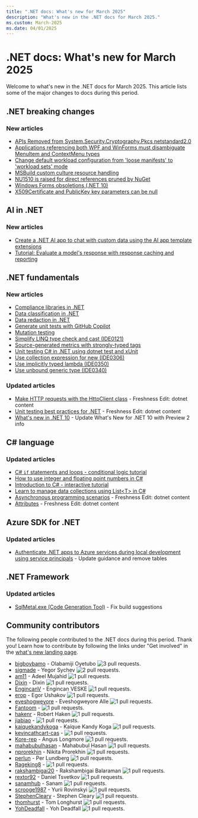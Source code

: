 ```yaml
---
title: ".NET docs: What's new for March 2025"
description: "What's new in the .NET docs for March 2025."
ms.custom: March-2025
ms.date: 04/01/2025
---
```


# .NET docs: What's new for March 2025

Welcome to what's new in the .NET docs for March 2025. This article lists some of the major changes to docs during this period.

## .NET breaking changes

### New articles

- [APIs Removed from System.Security.Cryptography.Pkcs netstandard2.0](../core/compatibility/cryptography/9.0/api-removed-pkcs.md)
- [Applications referencing both WPF and WinForms must disambiguate MenuItem and ContextMenu types](../core/compatibility/windows-forms/10.0/menuitem-contextmenu.md)
- [Change default workload configuration from 'loose manifests' to 'workload sets' mode](../core/compatibility/sdk/10.0/default-workload-config.md)
- [MSBuild custom culture resource handling](../core/compatibility/sdk/10.0/msbuild-custom-culture.md)
- [NU1510 is raised for direct references pruned by NuGet](../core/compatibility/sdk/10.0/nu1510-pruned-references.md)
- [Windows Forms obsoletions (.NET 10)](../core/compatibility/windows-forms/10.0/obsolete-apis.md)
- [X509Certificate and PublicKey key parameters can be null](../core/compatibility/cryptography/10.0/x509-publickey-null.md)

## AI in .NET

### New articles

- [Create a .NET AI app to chat with custom data using the AI app template extensions](../ai/quickstarts/ai-templates.md)
- [Tutorial: Evaluate a model's response with response caching and reporting](../ai/tutorials/evaluate-with-reporting.md)

## .NET fundamentals

### New articles

- [Compliance libraries in .NET](../core/extensions/compliance.md)
- [Data classification in .NET](../core/extensions/data-classification.md)
- [Data redaction in .NET](../core/extensions/data-redaction.md)
- [Generate unit tests with GitHub Copilot](../core/testing/unit-testing-with-copilot.md)
- [Mutation testing](../core/testing/mutation-testing.md)
- [Simplify LINQ type check and cast (IDE0121)](../fundamentals/code-analysis/style-rules/ide0121.md)
- [Source-generated metrics with strongly-typed tags](../core/diagnostics/metrics-strongly-typed.md)
- [Unit testing C# in .NET using dotnet test and xUnit](../core/testing/unit-testing-csharp-with-xunit.md)
- [Use collection expression for new (IDE0306)](../fundamentals/code-analysis/style-rules/ide0306.md)
- [Use implicitly typed lambda (IDE0350)](../fundamentals/code-analysis/style-rules/ide0350.md)
- [Use unbound generic type (IDE0340)](../fundamentals/code-analysis/style-rules/ide0340.md)

### Updated articles

- [Make HTTP requests with the HttpClient class](../fundamentals/networking/http/httpclient.md) - Freshness Edit: dotnet content
- [Unit testing best practices for .NET](../core/testing/unit-testing-best-practices.md) - Freshness Edit: dotnet content
- [What's new in .NET 10](../core/whats-new/dotnet-10/overview.md) - Update What's New for .NET 10 with Preview 2 info

## C# language

### Updated articles

- [C# `if` statements and loops - conditional logic tutorial](../csharp/tour-of-csharp/tutorials/branches-and-loops.md)
- [How to use integer and floating point numbers in C\#](../csharp/tour-of-csharp/tutorials/numbers-in-csharp.md)
- [Introduction to C# - interactive tutorial](../csharp/tour-of-csharp/tutorials/hello-world.md)
- [Learn to manage data collections using List\<T> in C\#](../csharp/tour-of-csharp/tutorials/list-collection.md)
- [Asynchronous programming scenarios](../csharp/asynchronous-programming/async-scenarios.md) - Freshness Edit: dotnet content
- [Attributes](../csharp/advanced-topics/reflection-and-attributes/index.md) - Freshness Edit: dotnet content

## Azure SDK for .NET

### Updated articles

- [Authenticate .NET apps to Azure services during local development using service principals](../azure/sdk/authentication/local-development-service-principal.md) - Update guidance and remove tables

## .NET Framework

### Updated articles

- [SqlMetal.exe (Code Generation Tool)](../framework/tools/sqlmetal-exe-code-generation-tool.md) - Fix build suggestions

## Community contributors

The following people contributed to the .NET docs during this period. Thank you! Learn how to contribute by following the links under "Get involved" in the [what's new landing page](index.yml).

- [bigboybamo](https://github.com/bigboybamo) - Olabamiji Oyetubo ![3 pull requests.](https://img.shields.io/badge/Merged%20Pull%20Requests-3-green)
- [sigmade](https://github.com/sigmade) - Yegor Sychev ![2 pull requests.](https://img.shields.io/badge/Merged%20Pull%20Requests-2-green)
- [am11](https://github.com/am11) - Adeel Mujahid ![1 pull requests.](https://img.shields.io/badge/Merged%20Pull%20Requests-1-green)
- [Dixin](https://github.com/Dixin) - Dixin ![1 pull requests.](https://img.shields.io/badge/Merged%20Pull%20Requests-1-green)
- [EngincanV](https://github.com/EngincanV) - Engincan VESKE ![1 pull requests.](https://img.shields.io/badge/Merged%20Pull%20Requests-1-green)
- [erop](https://github.com/erop) - Egor Ushakov ![1 pull requests.](https://img.shields.io/badge/Merged%20Pull%20Requests-1-green)
- [eveshogweyore](https://github.com/eveshogweyore) - Eveshogweyore Alle ![1 pull requests.](https://img.shields.io/badge/Merged%20Pull%20Requests-1-green)
- [Fantoom](https://github.com/Fantoom) -  ![1 pull requests.](https://img.shields.io/badge/Merged%20Pull%20Requests-1-green)
- [hakenr](https://github.com/hakenr) - Robert Haken ![1 pull requests.](https://img.shields.io/badge/Merged%20Pull%20Requests-1-green)
- [jiabiao](https://github.com/jiabiao) -  ![1 pull requests.](https://img.shields.io/badge/Merged%20Pull%20Requests-1-green)
- [kaiquekandykoga](https://github.com/kaiquekandykoga) - Kaíque Kandy Koga ![1 pull requests.](https://img.shields.io/badge/Merged%20Pull%20Requests-1-green)
- [kevincathcart-cas](https://github.com/kevincathcart-cas) -  ![1 pull requests.](https://img.shields.io/badge/Merged%20Pull%20Requests-1-green)
- [Kore-rep](https://github.com/Kore-rep) - Angus Longmore ![1 pull requests.](https://img.shields.io/badge/Merged%20Pull%20Requests-1-green)
- [mahabubulhasan](https://github.com/mahabubulhasan) - Mahabubul Hasan ![1 pull requests.](https://img.shields.io/badge/Merged%20Pull%20Requests-1-green)
- [nprorekhin](https://github.com/nprorekhin) - Nikita Prorekhin ![1 pull requests.](https://img.shields.io/badge/Merged%20Pull%20Requests-1-green)
- [perlun](https://github.com/perlun) - Per Lundberg ![1 pull requests.](https://img.shields.io/badge/Merged%20Pull%20Requests-1-green)
- [Rageking8](https://github.com/Rageking8) -  ![1 pull requests.](https://img.shields.io/badge/Merged%20Pull%20Requests-1-green)
- [rakshambigai20](https://github.com/rakshambigai20) - Rakshambigai Balaraman ![1 pull requests.](https://img.shields.io/badge/Merged%20Pull%20Requests-1-green)
- [rextor92](https://github.com/rextor92) - Daniel Tsvetkov ![1 pull requests.](https://img.shields.io/badge/Merged%20Pull%20Requests-1-green)
- [sanamhub](https://github.com/sanamhub) - Sanam ![1 pull requests.](https://img.shields.io/badge/Merged%20Pull%20Requests-1-green)
- [scrooge1987](https://github.com/scrooge1987) - Yurii Rovinskyi ![1 pull requests.](https://img.shields.io/badge/Merged%20Pull%20Requests-1-green)
- [StephenCleary](https://github.com/StephenCleary) - Stephen Cleary ![1 pull requests.](https://img.shields.io/badge/Merged%20Pull%20Requests-1-green)
- [thomhurst](https://github.com/thomhurst) - Tom Longhurst ![1 pull requests.](https://img.shields.io/badge/Merged%20Pull%20Requests-1-green)
- [YohDeadfall](https://github.com/YohDeadfall) - Yoh Deadfall ![1 pull requests.](https://img.shields.io/badge/Merged%20Pull%20Requests-1-green)
